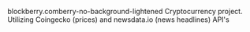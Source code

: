 blockberry.comberry-no-background-lightened
Cryptocurrency project. Utilizing Coingecko (prices) and newsdata.io (news headlines) API's
